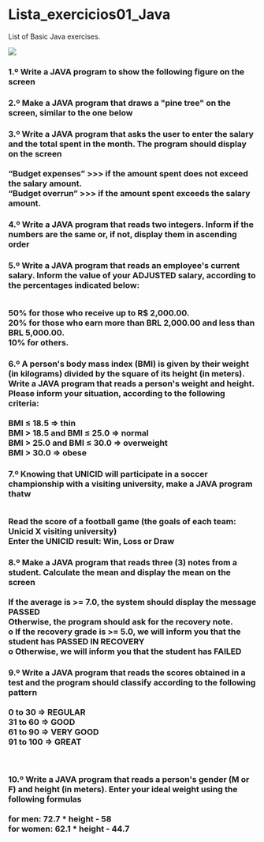 # Lista_exercicios01_Java

List of Basic Java exercises.


<div> 

<img src="https://cdn.icon-icons.com/icons2/2415/PNG/128/java_original_wordmark_logo_icon_146459.png"> </br>

<h3 > 1.º Write a JAVA program to show the following figure on the screen </h3>

<h3>2.º Make a JAVA program that draws a "pine tree" on the screen, similar to the one below </h3>

<h3>3.º Write a JAVA program that asks the user to enter the salary and the total spent in the month. The program should display on the screen </br></br>
 “Budget expenses” >>> if the amount spent does not exceed the salary amount.</br>
 “Budget overrun” >>> if the amount spent exceeds the salary amount.</h3>

<h3>4.º Write a JAVA program that reads two integers. Inform if the numbers are the same or, if not, display them in ascending order </h3>

<h3>5.º Write a JAVA program that reads an employee's current salary.
Inform the value of your ADJUSTED salary, according to the percentages indicated below:</br> <br>

50% for those who receive up to R$ 2,000.00. </br>
20% for those who earn more than BRL 2,000.00 and less than BRL 5,000.00. </br>
10% for others.</h3>

<h3>6.º A person's body mass index (BMI) is given by their weight (in kilograms) divided
by the square of its height (in meters).
Write a JAVA program that reads a person's weight and height.
Please inform your situation, according to the following criteria: </br> </br>
 BMI ≤ 18.5 ⇒ thin <br>
 BMI > 18.5 and BMI ≤ 25.0 ⇒ normal </br>
 BMI > 25.0 and BMI ≤ 30.0 ⇒ overweight </br>
 BMI > 30.0 ⇒ obese</h3>

<h3>7.º Knowing that UNICID will participate in a soccer championship with a visiting university, make a JAVA program thatw </br> </br>

 Read the score of a football game (the goals of each team: Unicid X visiting university) </br>
 Enter the UNICID result: Win, Loss or Draw</h3> 

<h3>8.º Make a JAVA program that reads three (3) notes from a student. Calculate the mean and display the mean on the screen </br> </br>
If the average is >= 7.0, the system should display the message PASSED <br>
Otherwise, the program should ask for the recovery note. <br>
o If the recovery grade is >= 5.0, we will inform you that the student has PASSED IN RECOVERY </br>
o Otherwise, we will inform you that the student has FAILED</h3>

<h3>9.º Write a JAVA program that reads the scores obtained in a test and the program should classify according to the following pattern </br> </br>
 0 to 30 ⇒ REGULAR </br>
 31 to 60 ⇒ GOOD </br>
 61 to 90 ⇒ VERY GOOD <br>
 91 to 100 ⇒ GREAT</h3> </br>

<h3>10.º Write a JAVA program that reads a person's gender (M or F) and height (in meters). Enter your ideal weight using the following formulas </br> </br> 
 for men: 72.7 * height - 58 </br>
 for women: 62.1 * height - 44.7</h3>

</div>

